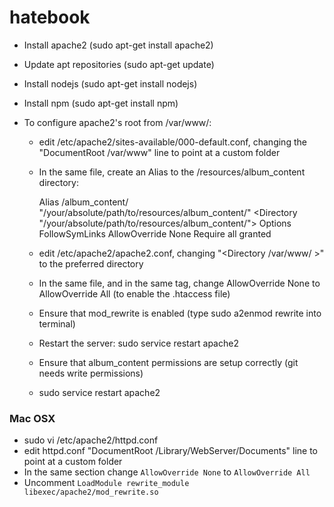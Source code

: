 # hatebook

- Install apache2 (sudo apt-get install apache2)
- Update apt repositories (sudo apt-get update)
- Install nodejs (sudo apt-get install nodejs)
- Install npm (sudo apt-get install npm)

- To configure apache2's root from /var/www/:
	- edit /etc/apache2/sites-available/000-default.conf, changing the "DocumentRoot /var/www" line to point at a custom folder
	- In the same file, create an Alias to the /resources/album_content directory:

		Alias /album_content/ "/your/absolute/path/to/resources/album_content/"
		<Directory "/your/absolute/path/to/resources/album_content/">
	  	  Options FollowSymLinks
	  	  AllowOverride None
	  	  Require all granted
		</Directory>
	
	- edit /etc/apache2/apache2.conf, changing "<Directory /var/www/ >" to the preferred directory
	- In the same file, and in the same <Directory> tag, change AllowOverride None to AllowOverride All (to enable the .htaccess file)
	- Ensure that mod_rewrite is enabled (type sudo a2enmod rewrite into terminal)
	- Restart the server: sudo service restart apache2

	- Ensure that album_content permissions are setup correctly (git needs write permissions)
	- sudo service restart apache2

### Mac OSX
- sudo vi /etc/apache2/httpd.conf
- edit httpd.conf "DocumentRoot /Library/WebServer/Documents" line to point at a custom folder
- In the same section change `AllowOverride None` to `AllowOverride All`
- Uncomment `LoadModule rewrite_module libexec/apache2/mod_rewrite.so`
